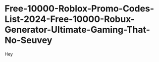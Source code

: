 # Free-10000-Roblox-Promo-Codes-List-2024-Free-10000-Robux-Generator-Ultimate-Gaming-That-No-Seuvey
Hey
